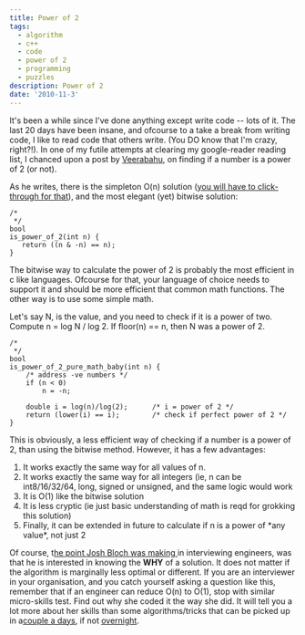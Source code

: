 ```yaml
---
title: Power of 2
tags:
  - algorithm
  - c++
  - code
  - power of 2
  - programming
  - puzzles
description: Power of 2
date: '2010-11-3'
---
```


It's been a while since I've done anything except write code -- lots of it. The last 20 days have been insane, and ofcourse to a take a break from writing code, I like to read code that others write. (You DO know that I'm crazy, right?!). In one of my futile attempts at clearing my google-reader reading list, I chanced upon a post by [Veerabahu][0], on finding if a number is a power of 2 (or not).

As he writes, there is the simpleton O(n) solution ([you will have to click-through for that][1]), and the most elegant (yet) bitwise solution:

    
    /*
     */
    bool
    is_power_of_2(int n) {
       return ((n & -n) == n);
    }

The bitwise way to calculate the power of 2 is probably the most efficient in c like languages. Ofcourse for that, your language of choice needs to support it and should be more efficient that common math functions. The other way is to use some simple math.

Let's say N, is the value, and you need to check if it is a power of two. Compute n = log N / log 2\. If floor(n) == n, then N was a power of 2\.

    
    /*
     */
    bool
    is_power_of_2_pure_math_baby(int n) {
        /* address -ve numbers */
        if (n < 0)
            n = -n;
    
        double i = log(n)/log(2);      /* i = power of 2 */
        return (lower(i) == i);        /* check if perfect power of 2 */
    }

This is obviously, a less efficient way of checking if a number is a power of 2, than using the bitwise method. However, it has a few advantages:

1. It works exactly the same way for all values of n.
2. It works exactly the same way for all integers (ie, n can be int8/16/32/64, long, signed or unsigned, and the same logic would work
3. It is O(1) like the bitwise solution
4. It is less cryptic (ie just basic understanding of math is reqd for grokking this solution)
5. Finally, it can be extended in future to calculate if n is a power of \*any value\*, not just 2

Of course, t[he point Josh Bloch was making ][2]in interviewing engineers, was that he is interested in knowing the **WHY** of a solution. It does not matter if the algorithm is marginally less optimal or different. If you are an interviewer in your organisation, and you catch yourself asking a question like this, remember that if an engineer can reduce O(n) to O(1), stop with similar micro-skills test. Find out why she coded it the way she did. It will tell you a lot more about her skills than some algorithms/tricks that can be picked up in a[couple a days][3], if not [overnight][4].


[0]: http://veechand.wordpress.com/about/
[1]: http://veechand.wordpress.com/2009/12/19/is-a-number-power-of-two/
[2]: http://www.artima.com/wbc/interprogP.html
[3]: http://www.amazon.com/gp/product/047012167X?ie=UTF8&tag=shivanand-20&linkCode=as2&camp=1789&creative=390957&creativeASIN=047012167X
[4]: http://wiki.allegro.cc/index.php?title=Bitwise_operator#Power_of_two_check